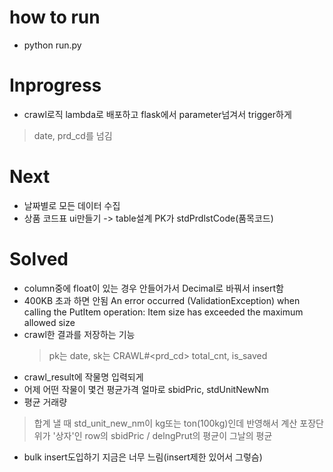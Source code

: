 # how to run
* python run.py

# Inprogress
* crawl로직 lambda로 배포하고 flask에서 parameter넘겨서 trigger하게
> date, prd_cd를 넘김
  
# Next
* 날짜별로 모든 데이터 수집
* 상품 코드표 ui만들기 -> table설계 PK가 stdPrdlstCode(품목코드)

# Solved
* column중에 float이 있는 경우 안들어가서 Decimal로 바꿔서 insert함
* 400KB 초과 하면 안됨 An error occurred (ValidationException) when calling the PutItem operation: Item size has exceeded the maximum allowed size
* crawl한 결과를 저장하는 기능
  > pk는 date, sk는 CRAWL#<prd_cd>
  > total_cnt, is_saved
* crawl_result에 작물명 입력되게
* 어제 어떤 작물이 몇건 평균가격 얼마로 sbidPric, stdUnitNewNm
* 평균 거래량
> 합계 낼 때 std_unit_new_nm이 kg또는 ton(100kg)인데 반영해서 계산
> 포장단위가 '상자'인 row의 sbidPric / delngPrut의 평균이 그날의 평균  
* bulk insert도입하기 지금은 너무 느림(insert제한 있어서 그렇슴)

